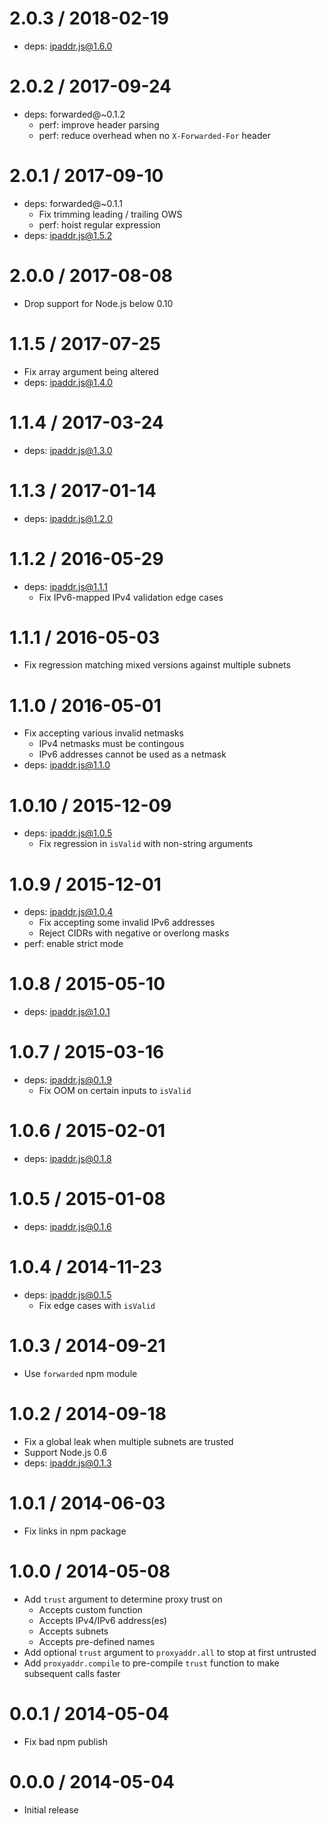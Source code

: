 # 2.0.3 / 2018-02-19

- deps: ipaddr.js@1.6.0

# 2.0.2 / 2017-09-24

- deps: forwarded@~0.1.2
  - perf: improve header parsing
  - perf: reduce overhead when no `X-Forwarded-For` header

# 2.0.1 / 2017-09-10

- deps: forwarded@~0.1.1
  - Fix trimming leading / trailing OWS
  - perf: hoist regular expression
- deps: ipaddr.js@1.5.2

# 2.0.0 / 2017-08-08

- Drop support for Node.js below 0.10

# 1.1.5 / 2017-07-25

- Fix array argument being altered
- deps: ipaddr.js@1.4.0

# 1.1.4 / 2017-03-24

- deps: ipaddr.js@1.3.0

# 1.1.3 / 2017-01-14

- deps: ipaddr.js@1.2.0

# 1.1.2 / 2016-05-29

- deps: ipaddr.js@1.1.1
  - Fix IPv6-mapped IPv4 validation edge cases

# 1.1.1 / 2016-05-03

- Fix regression matching mixed versions against multiple subnets

# 1.1.0 / 2016-05-01

- Fix accepting various invalid netmasks
  - IPv4 netmasks must be contingous
  - IPv6 addresses cannot be used as a netmask
- deps: ipaddr.js@1.1.0

# 1.0.10 / 2015-12-09

- deps: ipaddr.js@1.0.5
  - Fix regression in `isValid` with non-string arguments

# 1.0.9 / 2015-12-01

- deps: ipaddr.js@1.0.4
  - Fix accepting some invalid IPv6 addresses
  - Reject CIDRs with negative or overlong masks
- perf: enable strict mode

# 1.0.8 / 2015-05-10

- deps: ipaddr.js@1.0.1

# 1.0.7 / 2015-03-16

- deps: ipaddr.js@0.1.9
  - Fix OOM on certain inputs to `isValid`

# 1.0.6 / 2015-02-01

- deps: ipaddr.js@0.1.8

# 1.0.5 / 2015-01-08

- deps: ipaddr.js@0.1.6

# 1.0.4 / 2014-11-23

- deps: ipaddr.js@0.1.5
  - Fix edge cases with `isValid`

# 1.0.3 / 2014-09-21

- Use `forwarded` npm module

# 1.0.2 / 2014-09-18

- Fix a global leak when multiple subnets are trusted
- Support Node.js 0.6
- deps: ipaddr.js@0.1.3

# 1.0.1 / 2014-06-03

- Fix links in npm package

# 1.0.0 / 2014-05-08

- Add `trust` argument to determine proxy trust on
  - Accepts custom function
  - Accepts IPv4/IPv6 address(es)
  - Accepts subnets
  - Accepts pre-defined names
- Add optional `trust` argument to `proxyaddr.all` to stop at first untrusted
- Add `proxyaddr.compile` to pre-compile `trust` function to make subsequent calls faster

# 0.0.1 / 2014-05-04

- Fix bad npm publish

# 0.0.0 / 2014-05-04

- Initial release
